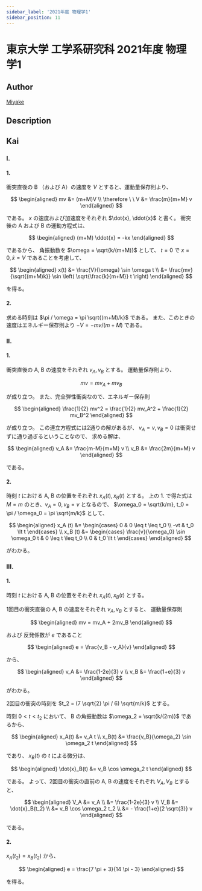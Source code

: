 ```yaml
---
sidebar_label: '2021年度 物理学1'
sidebar_position: 11
---
```


# 東京大学 工学系研究科 2021年度 物理学1

## **Author**
[Miyake](https://miyake.github.io/exams/index.html)

## **Description**

## **Kai**
### I.
#### 1.
衝突直後の B （および A）の速度を $V$ とすると、運動量保存則より、

$$
\begin{aligned}
mv &= (m+M)V
\\
\therefore \ \ 
V &= \frac{m}{m+M} v
\end{aligned}
$$

である。
$x$ の速度および加速度をそれぞれ $\dot{x}, \ddot{x}$ と書く。
衝突後の A および B の運動方程式は、

$$
\begin{aligned}
(m+M) \ddot{x} = -kx
\end{aligned}
$$

であるから、 角振動数を $\omega = \sqrt{k/(m+M)}$ として、
$t=0$ で $x=0, \dot{x}=V$ であることを考慮して、

$$
\begin{aligned}
x(t)
&= \frac{V}{\omega} \sin \omega t
\\
&= \frac{mv}{\sqrt{(m+M)k}} \sin \left( \sqrt{\frac{k}{m+M}} t \right)
\end{aligned}
$$

を得る。

#### 2.
求める時刻は $\pi / \omega = \pi \sqrt{(m+M)/k}$ である。
また、このときの速度はエネルギー保存則より $-V = -mv/(m+M)$ である。

### II.
#### 1.
衝突直後の A, B の速度をそれぞれ $v_A, v_B$ とする。
運動量保存則より、

$$
mv = mv_A + mv_B
$$

が成り立つ。
また、完全弾性衝突なので、エネルギー保存則

$$
\begin{aligned}
\frac{1}{2} mv^2 = \frac{1}{2} mv_A^2 + \frac{1}{2} mv_B^2
\end{aligned}
$$

が成り立つ。
この連立方程式には2通りの解があるが、
$v_A = v, v_B = 0$ は衝突せずに通り過ぎるということなので、
求める解は、

$$
\begin{aligned}
v_A &= \frac{m-M}{m+M} v
\\
v_B &= \frac{2m}{m+M} v
\end{aligned}
$$

である。

#### 2.
時刻 $t$ における A, B の位置をそれぞれ $x_A(t), x_B(t)$ とする。
上の 1. で得た式は $M=m$ のとき、$v_A = 0, v_B = v$ となるので、
$\omega_0 = \sqrt{k/m}, t_0 = \pi / \omega_0 = \pi \sqrt{m/k}$ として、

$$
\begin{aligned}
x_A (t) &=
\begin{cases}
  0 & 0 \leq t \leq t_0 \\
-vt & t_0 \lt t
\end{cases}
\\
x_B (t) &=
\begin{cases}
\frac{v}{\omega_0} \sin \omega_0 t & 0 \leq t \leq t_0 \\
0 & t_0 \lt t
\end{cases}
\end{aligned}
$$

がわかる。

### III.
#### 1.
時刻 $t$ における A, B の位置をそれぞれ $x_A(t), x_B(t)$ とする。

1回目の衝突直後の A, B の速度をそれぞれ $v_A, v_B$ とすると、
運動量保存則

$$
\begin{aligned}
mv = mv_A + 2mv_B
\end{aligned}
$$

および
反発係数が $e$ であること

$$
\begin{aligned}
e = \frac{v_B - v_A}{v}
\end{aligned}
$$

から、

$$
\begin{aligned}
v_A &= \frac{1-2e}{3} v
\\
v_B &= \frac{1+e}{3} v
\end{aligned}
$$

がわかる。

2回目の衝突の時刻を $t_2 = (7 \sqrt{2} \pi / 6) \sqrt{m/k}$ とする。

時刻 $0 \lt t \lt t_2$ において、
B の角振動数は $\omega_2 = \sqrt{k/(2m)}$ であるから、

$$
\begin{aligned}
x_A(t) &= v_A t
\\
x_B(t) &= \frac{v_B}{\omega_2} \sin \omega_2 t
\end{aligned}
$$

であり、 $x_B(t)$ の $t$ による微分は、

$$
\begin{aligned}
\dot{x}_B(t) &= v_B \cos \omega_2 t
\end{aligned}
$$

である。
よって、2回目の衝突の直前の A, B の速度をそれぞれ $V_A, V_B$ とすると、

$$
\begin{aligned}
V_A
&= v_A
\\
&= \frac{1-2e}{3} v
\\
V_B
&= \dot{x}_B(t_2)
\\
&= v_B \cos \omega_2 t_2
\\
&= - \frac{1+e}{2 \sqrt{3}} v
\end{aligned}
$$

である。

#### 2.
$x_A(t_2) = x_B(t_2)$ から、

$$
\begin{aligned}
e = \frac{7 \pi + 3}{14 \pi - 3}
\end{aligned}
$$

を得る。